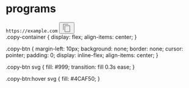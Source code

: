 # programs
<div class="copy-container">
  <code id="copyText">https://example.com</code>
  <button class="copy-btn" onclick="copyText()">
    <svg xmlns="http://www.w3.org/2000/svg" viewBox="0 0 24 24" width="24" height="24">
      <path fill="#999" d="M16 1H4c-1.1 0-2 .9-2 2v14h2V3h12V1zm3 4H8c-1.1 0-2 .9-2 2v14c0 1.1.9 2 2 2h11c1.1 0 2-.9 2-2V7c0-1.1-.9-2-2-2zm0 16H8V7h11v14z"/>
    </svg>
  </button>
</div>
.copy-container {
  display: flex;
  align-items: center;
}

.copy-btn {
  margin-left: 10px;
  background: none;
  border: none;
  cursor: pointer;
  padding: 0;
  display: inline-flex;
  align-items: center;
}

.copy-btn svg {
  fill: #999;
  transition: fill 0.3s ease;
}

.copy-btn:hover svg {
  fill: #4CAF50;
}
